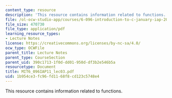 ```yaml
---
content_type: resource
description: 'This resource contains information related to functions. '
file: /ol-ocw-studio-app/courses/6-096-introduction-to-c-january-iap-2011/1b954ce3fc96fd1168f8cd123c5748e4_MIT6_096IAP11_lec03.pdf
file_size: 470730
file_type: application/pdf
learning_resource_types:
- Lecture Notes
license: https://creativecommons.org/licenses/by-nc-sa/4.0/
ocw_type: OCWFile
parent_title: Lecture Notes
parent_type: CourseSection
parent_uid: 390c1713-1f0d-dd01-950d-df3b2e546b5a
resourcetype: Document
title: MIT6_096IAP11_lec03.pdf
uid: 1b954ce3-fc96-fd11-68f8-cd123c5748e4
---
```

This resource contains information related to functions. 